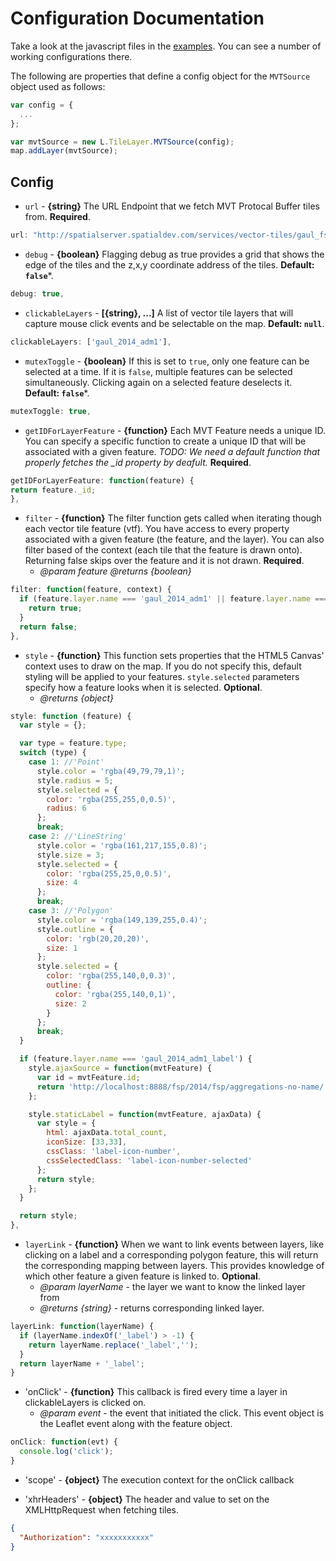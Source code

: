 # Configuration Documentation

Take a look at the javascript files in the [examples](../examples). You can see a number of working configurations there.

The following are properties that define a config object for the `MVTSource` object used as follows:

```js
var config = {
  ...
};

var mvtSource = new L.TileLayer.MVTSource(config);
map.addLayer(mvtSource);
```

## Config

* `url` - **{string}** The URL Endpoint that we fetch MVT Protocal Buffer tiles from. **Required**.

```js
url: "http://spatialserver.spatialdev.com/services/vector-tiles/gaul_fsp_india/{z}/{x}/{y}.pbf",
```

* `debug` - **{boolean}** Flagging debug as true provides a grid that shows the edge of the tiles and the z,x,y coordinate address of the tiles. **Default: `false`***.

```js
debug: true,
```

* `clickableLayers` - **[{string}, ...]** A list of vector tile layers that will capture mouse click events and be selectable on the map. **Default: `null`**.

```js
clickableLayers: ['gaul_2014_adm1'],
```

* `mutexToggle` - **{boolean}** If this is set to `true`, only one feature can be selected at a time. If it is `false`, multiple features can be selected simultaneously. Clicking again on a selected feature deselects it. **Default: `false`***.

```js
mutexToggle: true,
```

* `getIDForLayerFeature` - **{function}** Each MVT Feature needs a unique ID. You can specify a specific function to create a unique ID that will be associated with a given feature. *TODO: We need a default function that properly fetches the _id property by deafult.* **Required**.

```js
getIDForLayerFeature: function(feature) {
return feature._id;
},
```

* `filter` - **{function}** The filter function gets called when iterating though each vector tile feature (vtf). You have access to every property associated with a given feature (the feature, and the layer). You can also filter based of the context (each tile that the feature is drawn onto). Returning false skips over the feature and it is not drawn. **Required**.   
  * *@param feature* *@returns {boolean}*

```js
filter: function(feature, context) {
  if (feature.layer.name === 'gaul_2014_adm1' || feature.layer.name === 'gaul_2014_adm1_label') {
    return true;
  }
  return false;
},
```

* `style` - **{function}** This function sets properties that the HTML5 Canvas' context uses to draw on the map. If you do not specify this, default styling will be applied to your features. `style.selected` parameters specify how a feature looks when it is selected. **Optional**.
  * *@returns {object}*

```js
style: function (feature) {
  var style = {};

  var type = feature.type;
  switch (type) {
    case 1: //'Point'
      style.color = 'rgba(49,79,79,1)';
      style.radius = 5;
      style.selected = {
        color: 'rgba(255,255,0,0.5)',
        radius: 6
      };
      break;
    case 2: //'LineString'
      style.color = 'rgba(161,217,155,0.8)';
      style.size = 3;
      style.selected = {
        color: 'rgba(255,25,0,0.5)',
        size: 4
      };
      break;
    case 3: //'Polygon'
      style.color = 'rgba(149,139,255,0.4)';
      style.outline = {
        color: 'rgb(20,20,20)',
        size: 1
      };
      style.selected = {
        color: 'rgba(255,140,0,0.3)',
        outline: {
          color: 'rgba(255,140,0,1)',
          size: 2
        }
      };
      break;
  }

  if (feature.layer.name === 'gaul_2014_adm1_label') {
    style.ajaxSource = function(mvtFeature) {
      var id = mvtFeature.id;
      return 'http://localhost:8888/fsp/2014/fsp/aggregations-no-name/' + id + '.json';
    };

    style.staticLabel = function(mvtFeature, ajaxData) {
      var style = {
        html: ajaxData.total_count,
        iconSize: [33,33],
        cssClass: 'label-icon-number',
        cssSelectedClass: 'label-icon-number-selected'
      };
      return style;
    };
  }

  return style;
},
```

* `layerLink` - **{function}**  When we want to link events between layers, like clicking on a label and a
                                corresponding polygon feature, this will return the corresponding mapping
                                between layers. This provides knowledge of which other feature a given feature
                                is linked to. **Optional**.
  * *@param layerName* - the layer we want to know the linked layer from
  * *@returns {string}* - returns corresponding linked layer.

```js
layerLink: function(layerName) {
  if (layerName.indexOf('_label') > -1) {
    return layerName.replace('_label','');
  }
  return layerName + '_label';
}
```

* 'onClick' - **{function}** This callback is fired every time a layer in clickableLayers is clicked on.
  * *@param event* - the event that initiated the click. This event object is the Leaflet event along with the feature object.

```js
onClick: function(evt) {
  console.log('click');
}
```

* 'scope' - **{object}** The execution context for the onClick callback

* 'xhrHeaders' - **{object}** The header and value to set on the XMLHttpRequest when fetching tiles.

```json
{
  "Authorization": "xxxxxxxxxxx"
}
```
